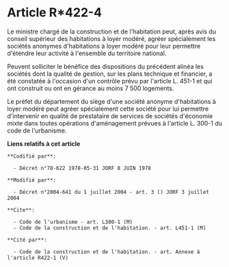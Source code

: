 # Article R*422-4

Le ministre chargé de la construction et de l'habitation peut, après avis du conseil supérieur des habitations à loyer
modéré, agréer spécialement les sociétés anonymes d'habitations à loyer modéré pour leur permettre d'étendre leur activité à
l'ensemble du territoire national.

Peuvent solliciter le bénéfice des dispositions du précédent alinéa les sociétés dont la qualité de gestion, sur les plans
technique et financier, a été constatée à l'occasion d'un contrôle prévu par l'article L. 451-1 et qui ont construit ou ont
en gérance au moins 7 500 logements.

Le préfet du département du siège d'une société anonyme d'habitations à loyer modéré peut agréer spécialement cette société
pour lui permettre d'intervenir en qualité de prestataire de services de sociétés d'économie mixte dans toutes opérations
d'aménagement prévues à l'article L. 300-1 du code de l'urbanisme.

**Liens relatifs à cet article**

	**Codifié par**:

	  - Décret n°78-622 1978-05-31 JORF 8 JUIN 1978

	**Modifié par**:

	  - Décret n°2004-641 du 1 juillet 2004 - art. 3 () JORF 3 juillet 2004

	**Cite**:

	  - Code de l'urbanisme - art. L300-1 (M)
	  - Code de la construction et de l'habitation. - art. L451-1 (M)

	**Cité par**:

	  - Code de la construction et de l'habitation. - art. Annexe à l'article R422-1 (V)
